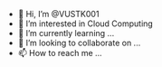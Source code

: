 - 👋 Hi, I’m @VUSTK001
- 👀 I’m interested in Cloud Computing 
- 🌱 I’m currently learning ...
- 💞️ I’m looking to collaborate on ...
- 📫 How to reach me ...

<!---
VUSTK001/VUSTK001 is a ✨ special ✨ repository because its `README.md` (this file) appears on your GitHub profile.
You can click the Preview link to take a look at your changes.
--->
